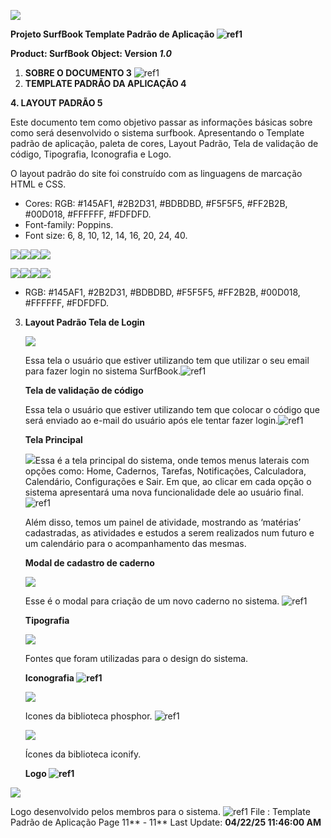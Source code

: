 ![](img/Aspose.Words.7ece94df-fa74-4fc2-8b36-b9a22aa71ad1.001.png)

**Projeto SurfBook 
Template Padrão de Aplicação ![ref1]**

**Product:  SurfBook Object:  Version *1.0*** 

1. **SOBRE O DOCUMENTO       3** ![ref1]
1. **TEMPLATE PADRÃO DA APLICAÇÃO                                                                                           4** 

**4.   LAYOUT PADRÃO                                                                                                                  5** 


Este documento tem como objetivo passar as informações básicas sobre como será desenvolvido o sistema surfbook. Apresentando o Template padrão de aplicação, paleta de cores, Layout Padrão, Tela de validação de código, Tipografia, Iconografia e Logo. 

O layout padrão do site foi construído com as linguagens de marcação HTML e CSS. 

- Cores: RGB:  #145AF1,  #2B2D31,  #BDBDBD,  #F5F5F5,  #FF2B2B,  #00D018,  #FFFFFF,  #FDFDFD. 
- Font-family: Poppins. 
- Font size: 6, 8, 10, 12, 14, 16, 20, 24, 40.

![](img/Aspose.Words.7ece94df-fa74-4fc2-8b36-b9a22aa71ad1.005.png)![](img/Aspose.Words.7ece94df-fa74-4fc2-8b36-b9a22aa71ad1.006.png)![](img/Aspose.Words.7ece94df-fa74-4fc2-8b36-b9a22aa71ad1.007.png)![](img/Aspose.Words.7ece94df-fa74-4fc2-8b36-b9a22aa71ad1.008.png)

![](img/Aspose.Words.7ece94df-fa74-4fc2-8b36-b9a22aaa71ad1.009.png)![](img/Aspose.Words.7ece94df-fa74-4fc2-8b36-b9a22aa71ad1.010.png)![](img/Aspose.Words.7ece94df-fa74-4fc2-8b36-b9a22aa71ad1.011.png)![](img/Aspose.Words.7ece94df-fa74-4fc2-8b36-b9a22aa71ad1.012.png)

- RGB:  #145AF1,  #2B2D31,  #BDBDBD,  #F5F5F5,  #FF2B2B,  #00D018,  #FFFFFF,  #FDFDFD. 
3. **Layout Padrão Tela de Login** 

   ![](img/Aspose.Words.7ece94df-fa74-4fc2-8b36-b9a22aa71ad1.013.jpeg)

   Essa tela o usuário que estiver utilizando tem que utilizar o seu email para fazer login no sistema SurfBook.![ref1]

   **Tela de validação de código** 

   Essa tela o usuário que estiver utilizando tem que  colocar o código que será enviado ao e-mail do usuário após ele tentar fazer login.![ref1]

   **Tela Principal** 

   ![](img/Aspose.Words.7ece94df-fa74-4fc2-8b36-b9a22aa71ad1.014.jpeg)Essa é a tela principal do sistema, onde temos menus laterais com opções como: Home, Cadernos, Tarefas, Notificações, Calculadora, Calendário, Configurações e Sair. Em que, ao clicar em cada opção o sistema apresentará uma nova funcionalidade dele ao usuário final. ![ref1]

   Além disso, temos um painel de atividade, mostrando as ‘matérias’ cadastradas, as atividades  e estudos a serem realizados num futuro e um calendário para o acompanhamento das mesmas. 

   **Modal de cadastro de caderno** 

   ![](img/Aspose.Words.7ece94df-fa74-4fc2-8b36-b9a22aa71ad1.015.jpeg)

   Esse é o modal para criação de um novo caderno no sistema. ![ref1]

   **Tipografia** 

   ![](img/Aspose.Words.7ece94df-fa74-4fc2-8b36-b9a22aa71ad1.016.jpeg)

   Fontes que foram utilizadas para o design do sistema. 

   **Iconografia ![ref1]**

   ![](img/Aspose.Words.7ece94df-fa74-4fc2-8b36-b9a22aa71ad1.017.jpeg)

   Icones da biblioteca phosphor. ![ref1]

   ![](img/Aspose.Words.7ece94df-fa74-4fc2-8b36-b9a22aa71ad1.018.jpeg)

   Ícones da biblioteca iconify.

   **Logo ![ref1]**

![](img/Aspose.Words.7ece94df-fa74-4fc2-8b36-b9a22aa71ad1.019.png)

Logo desenvolvido pelos membros para o sistema. ![ref1]
File : Template Padrão de Aplicação  Page 11** - 11** Last Update: **04/22/25 11:46:00 AM** 

[ref1]: Aspose.Words.7ece94df-fa74-4fc2-8b36-b9a22aa71ad1.002.png
